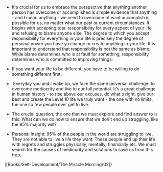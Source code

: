 
- It's crucial for us to embrace the perspective that anything another person has overcome or accomplished is simple evidence that anything - and I mean anything - we need to overcome of want accomplish is possible for us, no matter what our past or current circumstances. It begins with accepting total responsibility for every aspect of your life and refusing to blame anyone else. The degree to which you accept responsibility for everything in your life is precisely the degree of personal power you have yo change or create anything in your life. It is important to understand that responsibility is not the same as blame. While blame determines who is at fault for something, responsibility determines who is committed to improving things.

- If you want your life to be different, you have to be willing to do something different first.

-  Everyday you and I wake up, we face the same universal challenge: to overcome mediocrity and live to our full potential. It's a great challenge in human history - to rise above our excuses, do what's right, give our best and create the Level 10 life we truly want - the one with no limits, the one so few people ever get to live.

- The crucial question, the one that we must explore and find answer to is this: What can we do now to ensure that we don't end up struggling, like the 95% majority will?

- Personal Insight: 95% of the people in the world are struggling to live. They are not able to live a life they want. These people end up their life with regrets and struggles physically, mentally, financially etc. We must search for the causes of mediocrity and solutions to save us from this trap.

[[Books/Self-Development/The Miracle Morning/02]]